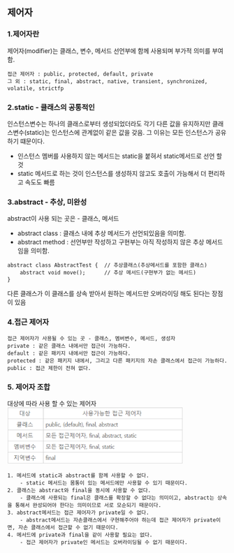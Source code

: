 ## 제어자

### 1.제어자란
제어자(modifier)는 클래스, 변수, 메서드 선언부에 함께 사용되며 부가적 의미를 부여함.

```
접근 제어자 : public, protected, default, private
그 외 : static, final, abstract, native, transient, synchronized, volatile, strictfp
```

### 2.static - 클래스의 공통적인
인스턴스변수는 하나의 클래스로부터 생성되었더라도 각기 다른 값을 유지하지만 클래스변수(static)는 인스턴스에 관계없이 같은 값을 갖음.
그 이유는 모든 인스턴스가 공유하기 떄문이다.
* 인스턴스 멤버를 사용하지 않는 메서드는 static을 붙혀서 static메서드로 선언 할 것
* static 메서드로 하는 것이 인스턴스를 생성하지 않고도 호출이 가능해서 더 편리하고 속도도 빠름

### 3.abstract - 추상, 미완성
abstract이 사용 되는 곳은 - 클래스, 메서드
* abstract class : 클래스 내에 추상 메서드가 선언되있음을 의미함.
* abstract method : 선언부만 작성하고 구현부는 아직 작성하지 않은 추상 메서드임을 의미함.
```
abstract class AbstractTest {  // 추상클래스(추상메서드를 포함한 클래스)
    abstract void move();      // 추상 메서드(구현부가 없는 메서드)
}
```
다른 클래스가 이 클래스를 상속 받아서 원하는 메서드만 오버라이딩 해도 된다는 장점이 있음

### 4.접근 제어자
```
접근 제어자가 사용될 수 있는 곳 - 클래스, 멤버변수, 메서드, 생성자
private : 같은 클래스 내에서만 접근이 가능하다.
default : 같은 패키지 내에서만 접근이 가능하다.
protected : 같은 패키지 내에서, 그리고 다른 패키지의 자손 클래스에서 접근이 가능하다.
public : 접근 제한이 전혀 없다.
```

### 5. 제어자 조합
대상에 따라 사용 할 수 있는 제어자  
<img src="../resources/modifier.png" width="80%" height="30%">

```
1. 메서드에 static과 abstract를 함께 사용할 수 없다.
    - static 메서드는 몸통이 있는 메서드에만 사용할 수 있기 때문이다.
2. 클래스는 abstract와 final을 동시에 사용할 수 없다.
    - 클래스에 사용되는 final은 클래스를 확장할 수 없다는 의미이고, abstract는 상속을 통해서 완성되어야 한다는 의미이므로 서로 모순되기 때문이다.
3. abstract메서드는 접근 제어자가 private일 수 없다.
    - abstract메서드는 자손클래스에서 구현해주어야 하는데 접근 제어자가 private이면, 자손 클래스에서 접근할 수 없기 때문이다.
4. 메서드에 private과 final을 같이 사용할 필요는 없다.
    - 접근 제어자가 private인 메서드는 오버라이딩될 수 없기 때문이다.
```